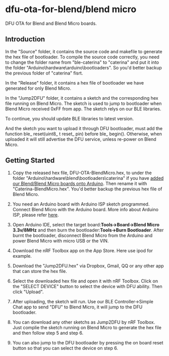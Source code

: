 # dfu-ota-for-blend/blend micro #

DFU OTA for Blend and Blend Micro boards.

## Introduction ##

In the "Source" folder, it contains the source code and makefile to generate the hex file of bootloader. To compile the source code correctly, you need to change the folder name from "ble-caterina" to "caterina" and put it into the folder "Arduino\hardware\arduino\bootloaders". So you'd better backup the previous folder of "caterina" fisrt.

In the "Release" folder, it contains a hex file of bootloader we have generated for only Blend Micro. 

In the "Jump2DFU" folder, it contains a sketch and the corresponding hex file running on Blend Micro. The sketch is used to jump to bootloader when Blend Micro received 0xFF from app. The sketch relys on our BLE libraries.

To continue, you should update BLE libraries to latest version.

And the sketch you want to upload it through DFU bootloader, must add the function ble_ reset(uint8_ t reset_ pin) before ble_ begin(). Otherwise, when uploaded it will still advertise the DFU service, unless re-power on Blend Micro.

## Getting Started ##

1. Copy the released hex file, DFU-OTA-BlendMicro.hex, to under the folder "Arduino\hardware\blend\bootloaders\caterina" if you have [added our Blend/Blend Micro boards onto Arduino](http://redbearlab.com/getting-started-blend/). Then rename it with "Caterina-BlendMicro.hex". You'd better backup the previous hex file of Blend Micro.

2. You need an Arduino board with Arduino ISP sketch programmed.  Connect Blend Micro with the Arduino board. More info about Arduino ISP, please refer [here](http://arduino.cc/en/Tutorial/ArduinoISP).

3. Open Arduino IDE, select the target board:**Tools->Board->Blend Micro 3.3v/8MHz** and then burn the bootloader:**Tools->Burn Bootloader**. After burnt the bootloader, disconnect Blend Micro from the Arduino and power Blend Micro with micro USB or the VIN. 

4. Download the nRF Toolbox app on the App Store. Here use ipod for example.

5. Download the "Jump2DFU.hex" via Dropbox, Gmail, QQ or any other app that can store the hex file.

6. Select the downloaded hex file and open it with nRF Toolbox. Click on the "SELECT DEVICE" button to select the device with DFU ability. Then click "Upload".

7. After uploading, the sketch will run. Use our BLE Controller->Simple Chat app to send "DFU" to Blend Micro, it will jump to the DFU bootloader.

8. You can download any other sketchs as Jump2DFU by nRF Toolbox. Just complie the sketch running on Blend Micro to generate the hex file and then follow step 5 and step 6.

9. You can also jump to the DFU bootloader by pressing the on board reset button so that you can select the device on step 6.